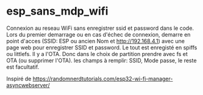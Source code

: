 # esp_sans_mdp_wifi
Connexion au reseau WiFi sans enregistrer ssid et password dans le code.
Lors du premier demarrage ou en cas d'échec de connexion, demarre en point d'acces (SSID: ESP ou ancien Nom et http://192.168.4.1) avec une page web pour enregistrer SSID et password.
Le tout est enregisté en spiffs ou littlefs.
Il y a l'OTA.
Donc dans le choix de partition prendre avec fs et OTA (ou supprimer l'OTA).
les champs à remplir: SSID, Mode passe, le reste est facultatif.

Inspiré de https://randomnerdtutorials.com/esp32-wi-fi-manager-asyncwebserver/
